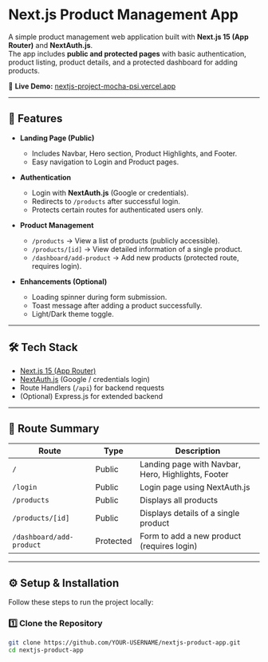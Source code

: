 # Next.js Product Management App

A simple product management web application built with **Next.js 15 (App Router)** and **NextAuth.js**.  
The app includes **public and protected pages** with basic authentication, product listing, product details, and a protected dashboard for adding products.  

🔗 **Live Demo:** [nextjs-project-mocha-psi.vercel.app](https://nextjs-project-mocha-psi.vercel.app/)

---

## 🚀 Features

- **Landing Page (Public)**
  - Includes Navbar, Hero section, Product Highlights, and Footer.
  - Easy navigation to Login and Product pages.

- **Authentication**
  - Login with **NextAuth.js** (Google or credentials).
  - Redirects to `/products` after successful login.
  - Protects certain routes for authenticated users only.

- **Product Management**
  - `/products` → View a list of products (publicly accessible).
  - `/products/[id]` → View detailed information of a single product.
  - `/dashboard/add-product` → Add new products (protected route, requires login).

- **Enhancements (Optional)**
  - Loading spinner during form submission.
  - Toast message after adding a product successfully.
  - Light/Dark theme toggle.

---

## 🛠️ Tech Stack

- [Next.js 15 (App Router)](https://nextjs.org/)
- [NextAuth.js](https://next-auth.js.org/) (Google / credentials login)
- Route Handlers (`/api`) for backend requests
- (Optional) Express.js for extended backend

---

## 📂 Route Summary

| Route                          | Type       | Description                                |
| ------------------------------- | ---------- | ------------------------------------------ |
| `/`                            | Public     | Landing page with Navbar, Hero, Highlights, Footer |
| `/login`                       | Public     | Login page using NextAuth.js               |
| `/products`                    | Public     | Displays all products                      |
| `/products/[id]`               | Public     | Displays details of a single product       |
| `/dashboard/add-product`       | Protected  | Form to add a new product (requires login) |

---

## ⚙️ Setup & Installation

Follow these steps to run the project locally:

### 1️⃣ Clone the Repository
```bash
git clone https://github.com/YOUR-USERNAME/nextjs-product-app.git
cd nextjs-product-app
